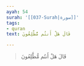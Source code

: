 ```yaml
---
ayah: 54
surah: '[[037-Surah|سورة]]'
tags:
- quran
text: قَالَ هَلْ أَنتُم مُّطَّلِعُونَ

---
```

> قَالَ هَلْ أَنتُم مُّطَّلِعُونَ
